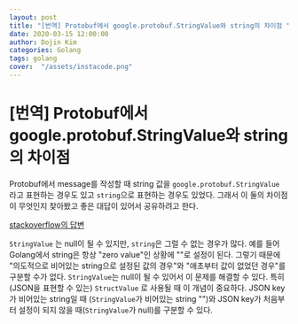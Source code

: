 ```yaml
---
layout: post
title: "[번역] Protobuf에서 google.protobuf.StringValue와 string의 차이점 "
date: 2020-03-15 12:00:00
author: Dojin Kim
categories: Golang
tags: golang
cover:  "/assets/instacode.png"
---
```



# [번역] Protobuf에서 google.protobuf.StringValue와 string의 차이점 

Protobuf에서 message를 작성할 때 string 값을 `google.protobuf.StringValue` 라고 표현하는 경우도 있고 `string`으로 표현하는 경우도 있었다. 그래서 이 둘의 차이점이 무엇인지 찾아봤고 좋은 대답이 있어서 공유하려고 한다.

[stackoverflow의 답변](https://stackoverflow.com/questions/51707877/what-is-the-point-of-google-protobuf-stringvalue)

`StringValue` 는 null이 될 수 있지만, `string`은 그럴 수 없는 경우가 많다. 예를 들어 Golang에서 string은 항상 "zero value"인 상황에 ""로 설정이 된다. 그렇기 때문에 "의도적으로 비어있는 string으로 설정된 값의 경우"와 "애초부터 값이 없었던 경우"를 구분할 수가 없다. `StringValue`는 null이 될 수 있어서 이 문제를 해결할 수 있다. 특히 (JSON을 표현할 수 있는) `StructValue` 로 사용될 때 이 개념이 중요하다. JSON key가 비어있는 string일 때 (`StringValue`가 비어있는 string "")와 JSON key가 처음부터 설정이 되지 않을 때(`StringValue`가 null)를 구분할 수 있다.

